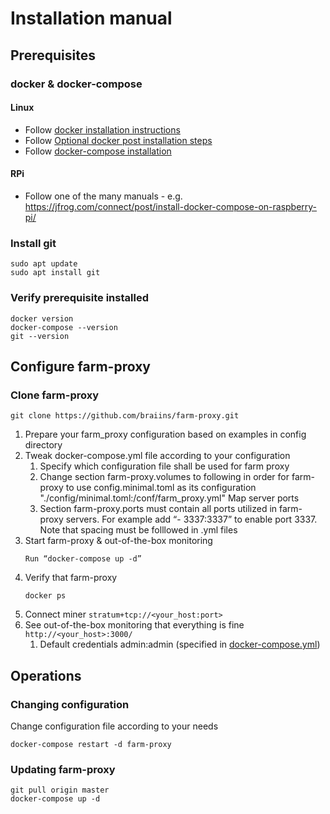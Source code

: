 # Installation manual

## Prerequisites
### docker & docker-compose
#### Linux
- Follow [docker installation instructions](https://docs.docker.com/engine/install/ubuntu/)
- Follow [Optional docker post installation steps](https://docs.docker.com/engine/install/linux-postinstall/#manage-docker-as-a-non-root-user)
- Follow [docker-compose installation](https://docs.docker.com/compose/install/)

#### RPi
- Follow one of the many manuals - e.g. https://jfrog.com/connect/post/install-docker-compose-on-raspberry-pi/

### Install git
```
sudo apt update
sudo apt install git
```

### Verify prerequisite installed
```
docker version
docker-compose --version
git --version
```

## Configure farm-proxy
### Clone farm-proxy
```
git clone https://github.com/braiins/farm-proxy.git
```
1. Prepare your farm_proxy configuration based on examples in config directory
2. Tweak docker-compose.yml file according to your configuration
   1. Specify which configuration file shall be used for farm proxy
   2. Change section farm-proxy.volumes to following in order for farm-proxy to use config.minimal.toml as its configuration  "./config/minimal.toml:/conf/farm_proxy.yml"
   Map server ports
   3. Section farm-proxy.ports must contain all ports utilized in farm-proxy servers. For example add “- 3337:3337” to enable port 3337. Note that spacing must be folllowed in .yml files
3. Start farm-proxy & out-of-the-box monitoring
   ```
   Run “docker-compose up -d”
   ```
4. Verify that farm-proxy
   ```
   docker ps
   ```
5. Connect miner ```stratum+tcp://<your_host:port>```
6. See out-of-the-box monitoring that everything is fine ```http://<your_host>:3000/```
   1. Default credentials admin:admin (specified in [docker-compose.yml](/docker-compose.yml))

## Operations
### Changing configuration
Change configuration file according to your needs
```
docker-compose restart -d farm-proxy
```
### Updating farm-proxy
```
git pull origin master
docker-compose up -d
```

